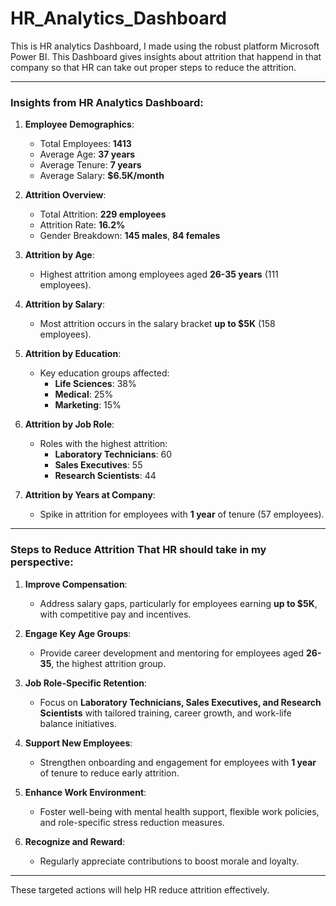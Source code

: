 # HR_Analytics_Dashboard
This is HR analytics Dashboard, I made using the robust platform Microsoft Power BI. This Dashboard gives insights about attrition that happend in that company so that HR can take out proper steps to reduce the attrition. 

---

### Insights from HR Analytics Dashboard:

1. **Employee Demographics**: 
   - Total Employees: **1413**
   - Average Age: **37 years**
   - Average Tenure: **7 years**
   - Average Salary: **$6.5K/month**

2. **Attrition Overview**:
   - Total Attrition: **229 employees**
   - Attrition Rate: **16.2%**
   - Gender Breakdown: **145 males**, **84 females**

3. **Attrition by Age**:
   - Highest attrition among employees aged **26-35 years** (111 employees).

4. **Attrition by Salary**:
   - Most attrition occurs in the salary bracket **up to $5K** (158 employees).

5. **Attrition by Education**:
   - Key education groups affected:
     - **Life Sciences**: 38%
     - **Medical**: 25%
     - **Marketing**: 15%

6. **Attrition by Job Role**:
   - Roles with the highest attrition:
     - **Laboratory Technicians**: 60
     - **Sales Executives**: 55
     - **Research Scientists**: 44

7. **Attrition by Years at Company**:
   - Spike in attrition for employees with **1 year** of tenure (57 employees).

---

### Steps to Reduce Attrition That HR should take in my perspective:

1. **Improve Compensation**:  
   - Address salary gaps, particularly for employees earning **up to $5K**, with competitive pay and incentives.

2. **Engage Key Age Groups**:  
   - Provide career development and mentoring for employees aged **26-35**, the highest attrition group.

3. **Job Role-Specific Retention**:  
   - Focus on **Laboratory Technicians, Sales Executives, and Research Scientists** with tailored training, career growth, and work-life balance initiatives.

4. **Support New Employees**:  
   - Strengthen onboarding and engagement for employees with **1 year** of tenure to reduce early attrition.

5. **Enhance Work Environment**:  
   - Foster well-being with mental health support, flexible work policies, and role-specific stress reduction measures.

6. **Recognize and Reward**:  
   - Regularly appreciate contributions to boost morale and loyalty.

---

These targeted actions will help HR reduce attrition effectively.
